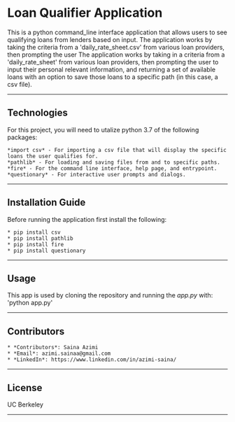# **Loan Qualifier Application**
This is a python command_line interface application that allows users to see qualifying loans from lenders based on input. The application works by taking the criteria from a 'daily_rate_sheet.csv' from various loan providers, then prompting the user
The application works by taking in a criteria from a 'daily_rate_sheet' from various loan providers, then prompting the user to input their personal relevant information, and returning a set of available loans with an option to save those loans to a specific path (in this case, a csv file).

---

## Technologies
For this project, you will need to utalize python 3.7 of the following packages:

    *import csv* - For importing a csv file that will display the specific loans the user qualifies for. 
    *pathlib* - For loading and saving files from and to specific paths.
    *fire* - For the command line interface, help page, and entrypoint. 
    *questionary* - For interactive user prompts and dialogs. 


---

## Installation Guide
Before running the application first install the following:

    * pip install csv
    * pip install pathlib
    * pip install fire 
    * pip install questionary 


---

## Usage
This app is used by cloning the repository and running the *app.py* with:
'python app.py'

---

## Contributors

    * *Contributors*: Saina Azimi
    * *Email*: azimi.sainaa@gmail.com
    * *LinkedIn*: https://www.linkedin.com/in/azimi-saina/ 


---

## License
UC Berkeley

---